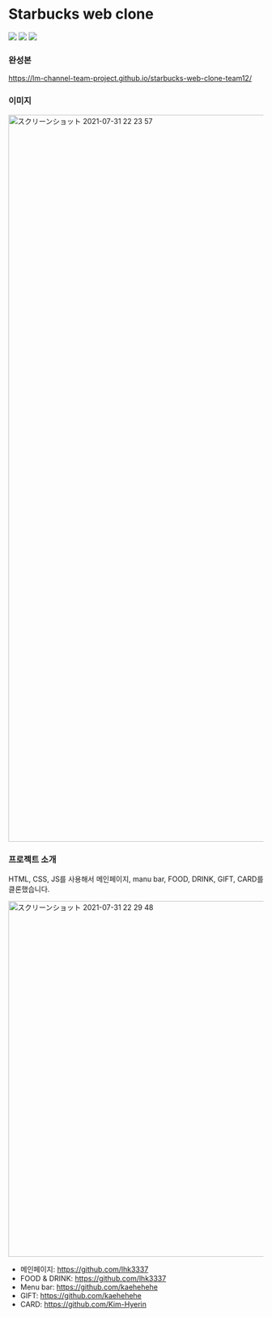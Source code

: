 # Starbucks web clone

<img src="https://img.shields.io/badge/HTML5-E34F26.svg?&style=for-the-badge&logo=HTML5&logoColor=white" /> <img src="https://img.shields.io/badge/CSS3-1572B6.svg?&style=for-the-badge&logo=CSS3&logoColor=white" /> <img src="https://img.shields.io/badge/javascript-F7DF1E.svg?&style=for-the-badge&logo=javascript&logoColor=black" />

### 완성본

https://lm-channel-team-project.github.io/starbucks-web-clone-team12/

### 이미지
<img width="1434" alt="スクリーンショット 2021-07-31 22 23 57" src="https://user-images.githubusercontent.com/77221488/127741321-49e2bc24-0ea4-41fd-8d34-2a110ce119ca.png">

### 프로젝트 소개
HTML, CSS, JS를 사용해서 메인페이지, manu bar, FOOD, DRINK, GIFT, CARD를 클론했습니다.

<img width="702" alt="スクリーンショット 2021-07-31 22 29 48" src="https://user-images.githubusercontent.com/77221488/127741467-4a59c49b-d7f9-4813-9a8b-6a55be43f39b.png">

- 메인페이지: https://github.com/lhk3337
- FOOD & DRINK: https://github.com/lhk3337
- Menu bar: https://github.com/kaehehehe
- GIFT: https://github.com/kaehehehe
- CARD: https://github.com/Kim-Hyerin




